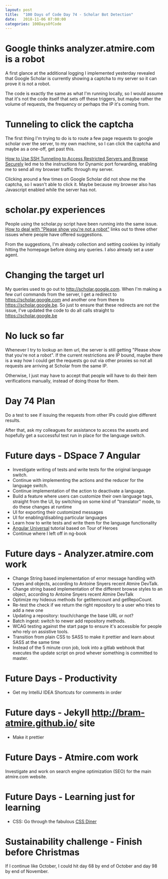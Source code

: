 ```yaml
---
layout: post
title:  "100 Days of Code Day 74 - Scholar Bot Detection"
date:   2018-11-06 07:00:00
categories: 100DaysOfCode
---
```


# Google thinks analyzer.atmire.com is a robot

A first glance at the additional logging I implemented yesterday revealed that Google Scholar is currently showing a captcha to my server so it can prove it is not a robot.

The code is exactly the same as what I'm running locally, so I would assume that it's not the code itself that sets off these triggers, but maybe rather the volume of requests, the frequency or perhaps the IP it's coming from.

# Tunneling to click the captcha

The first thing I'm trying to do is to route a few page requests to google scholar over the server, to my own machine, so I can click the captcha and maybe as a one-off, get past this.

[How to Use SSH Tunneling to Access Restricted Servers and Browse Securely](https://www.howtogeek.com/168145/how-to-use-ssh-tunneling/) led me to the instructions for Dynamic port forwarding, enabling me to send all my browser traffic through my server.

Clicking around a few times on Google Scholar did not show me the captcha, so I wasn't able to click it. Maybe because my browser also has Javascript enabled while the server has not.

# scholar.py experiences

People using the scholar.py script have been running into the same issue. [How to deal with "Please show you're not a robot"](https://github.com/ckreibich/scholar.py/issues/66) links out to three other issues where people have offered suggestions.

From the suggestions, I'm already collection and setting cookies by initially hitting the homepage before doing any queries.
I also already set a user agent.

# Changing the target url

My queries used to go out to http://scholar.google.com. When I'm making a few curl commands from the server, I get a redirect to https://scholar.google.com and another one from there to https://scholar.google.be. So just to ensure that these redirects are not the issue, I've updated the code to do all calls straight to https://scholar.google.be

# No luck so far

Whenever I try to lookup an item url, the server is still getting "Please show that you're not a robot".
If the current restrictions are IP bound, maybe there is a way how I could get the requests go out via other proxies so not all requests are arriving at Scholar from the same IP.

Otherwise, I just may have to accept that people will have to do their item verifications manually, instead of doing those for them.

# Day 74 Plan

Do a test to see if issuing the requests from other IPs could give different results.

After that, ask my colleagues for assistance to access the assets and hopefully get a successful test run in place for the language switch.

# Future days - DSpace 7 Angular

* Investigate writing of tests and write tests for the original language switch.
* Continue with implementing the actions and the reducer for the language switch.
* Continue implementation of the action to deactivate a language.
* Build a feature where users can customize their own language tags, straight from the UI, by switching on some kind of "translator" mode, to do these changes at runtime
* UI for exporting their customized messages
* UI for enabling/disabling particular languages
* Learn how to write tests and write them for the language functionality
* [Angular Universal](https://angular.io/guide/universal) tutorial based on Tour of Heroes
* Continue where I left off in ng-book

# Future days - Analyzer.atmire.com work

* Change String based implementation of error message handling with types and objects, according to Antoine Snyers recent Atmire DevTalk.
* Change string based implementation of the different browse styles to an object, according to Antoine Snyers recent Atmire DevTalk
* Optimize my hideous methods for getItemcount and getRepoCount.
* Re-test the check if we return the right repository to a user who tries to add a new one
* Updating a repository: touch/change the base URL or not?
* Batch ingest: switch to newer add repository methods.
* WCAG testing against the start page to ensure it's accessible for people who rely on assistive tools.
* Transition from plain CSS to SASS to make it prettier and learn about SASS at the same time
* Instead of the 5 minute cron job, look into a gitlab webhook that executes the update script on prod whever something is committed to master.

# Future Days - Productivity

* Get my IntelliJ IDEA Shortcuts for comments in order

# Future days - Jekyll http://bram-atmire.github.io/ site

* Make it prettier

# Future Days - Atmire.com work

Investigate and work on search engine optimization (SEO) for the main atmire.com website.

# Future Days - Learning just for learning

* CSS: Go through the fabulous [CSS Diner](https://flukeout.github.io/)

# Sustainability challenge - Finish before Christmas

If I continue like October, I could hit day 68 by end of October and day 98 by end of November.